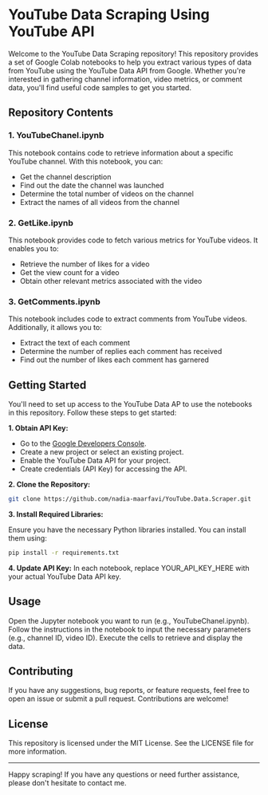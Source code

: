 # YouTube Data Scraping Using YouTube API
Welcome to the YouTube Data Scraping repository! This repository provides a set of Google Colab notebooks to help you extract various types of data from YouTube using the YouTube Data API from Google. Whether you're interested in gathering channel information, video metrics, or comment data, you'll find useful code samples to get you started.

## Repository Contents

### 1. YouTubeChanel.ipynb
This notebook contains code to retrieve information about a specific YouTube channel. With this notebook, you can:
- Get the channel description
- Find out the date the channel was launched
- Determine the total number of videos on the channel
- Extract the names of all videos from the channel

### 2. GetLike.ipynb
This notebook provides code to fetch various metrics for YouTube videos. It enables you to:

- Retrieve the number of likes for a video
- Get the view count for a video
- Obtain other relevant metrics associated with the video

### 3. GetComments.ipynb
This notebook includes code to extract comments from YouTube videos. Additionally, it allows you to:

- Extract the text of each comment
- Determine the number of replies each comment has received
- Find out the number of likes each comment has garnered

## Getting Started
You'll need to set up access to the YouTube Data AP to use the notebooks in this repository. Follow these steps to get started:

**1. Obtain API Key:**

- Go to the [Google Developers Console](https://console.developers.google.com/).
- Create a new project or select an existing project.
- Enable the YouTube Data API for your project.
- Create credentials (API Key) for accessing the API.

**2. Clone the Repository:**

```bash
git clone https://github.com/nadia-maarfavi/YouTube.Data.Scraper.git
```
**3. Install Required Libraries:**

Ensure you have the necessary Python libraries installed. You can install them using:
```bash
pip install -r requirements.txt
```

**4. Update API Key:**
In each notebook, replace YOUR_API_KEY_HERE with your actual YouTube Data API key.

## Usage
Open the Jupyter notebook you want to run (e.g., YouTubeChanel.ipynb).
Follow the instructions in the notebook to input the necessary parameters (e.g., channel ID, video ID).
Execute the cells to retrieve and display the data.

## Contributing
If you have any suggestions, bug reports, or feature requests, feel free to open an issue or submit a pull request. Contributions are welcome!

## License
This repository is licensed under the MIT License. See the LICENSE file for more information.
___

Happy scraping! If you have any questions or need further assistance, please don't hesitate to contact me.


